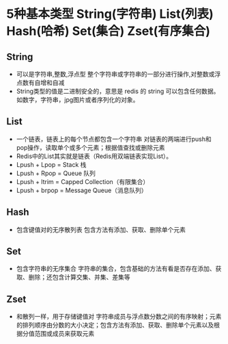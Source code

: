 # 5种基本类型 String(字符串)  List(列表) Hash(哈希) Set(集合) Zset(有序集合)

## String 
-  可以是字符串,整数,浮点型   整个字符串或字符串的一部分进行操作,对整数或浮点数有自增和自减
- String类型的值是二进制安全的，意思是 redis 的 string 可以包含任何数据。如数字，字符串，jpg图片或者序列化的对象。

## List
- 一个链表，链表上的每个节点都包含一个字符串  对链表的两端进行push和pop操作，读取单个或多个元素；根据值查找或删除元素
- Redis中的List其实就是链表（Redis用双端链表实现List）。
- Lpush + Lpop = Stack 栈
- Lpush + Rpop = Queue  队列
- Lpush + ltrim =  Capped Collection（有限集合）
- Lpush + brpop = Message Queue（消息队列）

## Hash
-  包含键值对的无序散列表  包含方法有添加、获取、删除单个元素

## Set
- 包含字符串的无序集合 字符串的集合，包含基础的方法有看是否存在添加、获取、删除；还包含计算交集、并集、差集等

## Zset
- 和散列一样，用于存储键值对 字符串成员与浮点数分数之间的有序映射；元素的排列顺序由分数的大小决定；包含方法有添加、获取、删除单个元素以及根据分值范围或成员来获取元素


